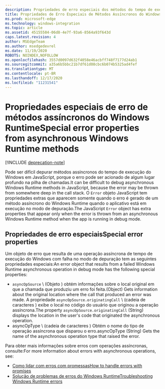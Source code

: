 ```yaml
---
description: Propriedades de erro especiais dos métodos do tempo de execução do Windows assíncrono.
title: Propriedades de Erro Especiais de Métodos Assíncronos do Windows Runtime
ms.prod: microsoft-edge
ms.technology: windows-integration
ms.topic: article
ms.assetid: 45155584-06d8-4e7f-93a6-8564a93f643d
caps.latest.revision: 4
author: MSEdgeTeam
ms.author: msedgedevrel
ms.date: 11/19/2020
ROBOTS: NOINDEX,NOFOLLOW
ms.openlocfilehash: 3557d0097d632f4058e46acbff748f7177d24ab1
ms.sourcegitcommit: a35a6b5bbc21b7df61d08cbc6b074b5325ad4fef
ms.translationtype: MT
ms.contentlocale: pt-BR
ms.lasthandoff: 12/17/2020
ms.locfileid: "11231541"
---
```

# <span data-ttu-id="21a1a-103">Propriedades especiais de erro de métodos assíncronos do Windows Runtime</span><span class="sxs-lookup"><span data-stu-id="21a1a-103">Special error properties from asynchronous Windows Runtime methods</span></span>  

[!INCLUDE [deprecation-note](../includes/legacy-edge-note.md)]  

<span data-ttu-id="21a1a-104">Pode ser difícil depurar métodos assíncronos do tempo de execução do Windows em JavaScript, porque o erro pode ser acionado de algum lugar profundo na pilha de chamadas.</span><span class="sxs-lookup"><span data-stu-id="21a1a-104">It can be difficult to debug asynchronous Windows Runtime methods in JavaScript, because the error may be thrown from somewhere deep in the call stack.</span></span>  <span data-ttu-id="21a1a-105">O `Error` objeto JavaScript tem propriedades extras que aparecem somente quando o erro é gerado de um método assíncrono do Windows Runtime quando o aplicativo está em execução no modo de depuração.</span><span class="sxs-lookup"><span data-stu-id="21a1a-105">The JavaScript `Error` object has extra properties that appear only when the error is thrown from an asynchronous Windows Runtime method when the app is running in debug mode.</span></span>  
  
## <span data-ttu-id="21a1a-106">Propriedades de erro especiais</span><span class="sxs-lookup"><span data-stu-id="21a1a-106">Special error properties</span></span>  

<span data-ttu-id="21a1a-107">Um objeto de erro que resulta de uma operação assíncrona de tempo de execução do Windows com falha no modo de depuração tem as seguintes propriedades especiais:</span><span class="sxs-lookup"><span data-stu-id="21a1a-107">An error object that results from a failed Windows Runtime asynchronous operation in debug mode has the following special properties:</span></span>  

*   `asyncOpSource` <span data-ttu-id="21a1a-108">\ (Objeto \) obtém informações sobre o local original em que a chamada que produziu um erro foi feita.</span><span class="sxs-lookup"><span data-stu-id="21a1a-108">\(Object\) Gets information about the original location where the call that produced an error was made.</span></span>  <span data-ttu-id="21a1a-109">A propriedade `asyncOpSource.originatingCall` \ (cadeia de caracteres \) exibe o local no código do usuário que originou a operação assíncrona.</span><span class="sxs-lookup"><span data-stu-id="21a1a-109">The property `asyncOpSource.originatingCall` \(String\) displays the location in the user's code that originated the asynchronous operation.</span></span>  
*   <span data-ttu-id="21a1a-110">asyncOpType \ (cadeia de caracteres \) Obtém o nome do tipo de operação assíncrona que disparou o erro.</span><span class="sxs-lookup"><span data-stu-id="21a1a-110">asyncOpType \(String\) Gets the name of the asynchronous operation type that raised the error.</span></span>  
    
<span data-ttu-id="21a1a-111">Para obter mais informações sobre erros com operações assíncronas, consulte:</span><span class="sxs-lookup"><span data-stu-id="21a1a-111">For more information about errors with asynchronous operations, see:</span></span>  
  
*   [<span data-ttu-id="21a1a-112">Como lidar com erros com promessas</span><span class="sxs-lookup"><span data-stu-id="21a1a-112">How to handle errors with promises</span></span>][PreviousVersionsWindowsAppsHh700337]  
*   [<span data-ttu-id="21a1a-113">Solução de problemas de erros do Windows Runtime</span><span class="sxs-lookup"><span data-stu-id="21a1a-113">Troubleshooting Windows Runtime errors</span></span>][PreviousVersionsWindowsAppsHh974350]  

<!-- links -->  

[PreviousVersionsWindowsAppsHh700337]: /previous-versions/windows/apps/hh700337(v=win.10) "Como lidar com erros com promessas (HTML) | Documentos da Microsoft"  
[PreviousVersionsWindowsAppsHh974350]: /previous-versions/windows/apps/hh974350(v=win.10) "Solução de problemas de erros do Windows Runtime (HTML) | Documentos da Microsoft"  

